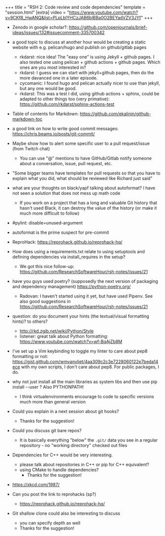 +++
title = "RSH 2: Code review and code dependencies"
template = "session.html"
[extra]
video = "https://www.youtube.com/watch?v=9CKf8_HwANQ&list=PLpLblYHCzJAB6blBBa0O2BEYadVZV3JYf"
+++

- Zenodo in google scholar?: https://github.com/openjournals/brief-ideas/issues/132#issuecomment-335700342

- a good topic to discuss at another hour  would be creating a static website with e.g. pelican/hugo and publish on github/gitlab pages
    - rkdarst: nice idea!  The "easy one" is using Jekyll + github pages.  I also tested one using pelican + github actions + github pages.  Which ones are you most interested in?
    - rkdarst: I guess we can start with jekyll+github pages, then do the more davanced one in a later episode.
    - cycomanic: I found hugo and pelican actually nicer to use than jekyll, but any one would be good.
    - rkdarst: This was a test I did, using github actions + sphinx, could be adapted to other things too (very primative): https://github.com/rkdarst/sphinx-actions-test

- Table of contents for Markdown: https://github.com/ekalinin/github-markdown-toc

- a good link on how to write good commit messages: https://chris.beams.io/posts/git-commit/

- Maybe show how to alert some specific user to a pull request/issue (from Twitch chat)
    - You can use "@" mentions to have GitHub/Gitlab notify someone about a conversation, issue, pull request, etc.

- "Some bigger teams have templates for pull requests so that you have to explain what you did, what should be reviewed like Richard just said"

- what are your thoughts on black/yapf talking about autoformat? I have not seen a solution that does not mess up math code
    - If you work on a project that has a long and valuable Git history that hasn't used Black, it can destroy the value of the history (or make it much more difficult to follow)

- #pylint: disable=unused-argument

- autoformat is the prime suspect for pre-commit

- ReproHack: https://reprohack.github.io/reprohack-hq/

- How does using a requirements.txt relate to using setuptools and defining dependencies via install_requires in the setup?
  - We got this nice follow-up: https://github.com/ResearchSoftwareHour/rsh-notes/issues/21

- have you guys used poetry? (supposedly the next version of packaging and dependency management) https://python-poetry.org/
  - Radovan: I haven't started using it yet, but have used Pipenv. See also good suggestions in https://github.com/ResearchSoftwareHour/rsh-notes/issues/21

- question: do you document your hints (the textual/visual formatting hints)? to others?
    - http://rkd.zgib.net/wiki/Python/Style
    - listener: great talk about Python formatting: https://www.youtube.com/watch?v=wf-BqAjZb8M

- I've set up a Vim keybinding to toggle my linter to care about pep8 formatting or not: https://gist.github.com/wmvanvliet/4aa309c2c3e7228060122e7beda14ece with my own scripts, I don't care about pep8. For public packages, I do.

- why not just install all the main libraries as system libs and then use pip install --user ? Also PYTHONPATH!
    - I think virtualenvironments encourage to code to specific versions much more than general version

- Could you explain in a next session about git hooks?
   - Thanks for the suggestion!

- Could you discuss git bare repos?
  - It is basically everything "below" the `.git/` data you see in a regular repository - no "working directory" checked out files

- Dependencies for C++ would be very interesting.
   - please talk about repositories in C++ or pip for C++ equivalent?
   - using CMake to handle dependencies?
     - Thanks for the suggestion!

- https://xkcd.com/1987/

- Can you post the link to reprohacks (sp?)
   - https://reprohack.github.io/reprohack-hq/

- Git shallow clone could also be interesting to discuss
    - you can specify depth as well
    - Thanks for the suggestion!
